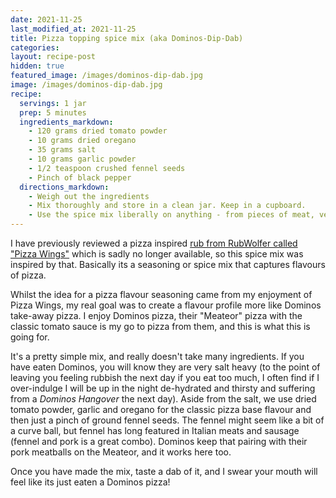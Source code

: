 ```yaml
---
date: 2021-11-25
last_modified_at: 2021-11-25
title: Pizza topping spice mix (aka Dominos-Dip-Dab)
categories:
layout: recipe-post
hidden: true
featured_image: /images/dominos-dip-dab.jpg
image: /images/dominos-dip-dab.jpg
recipe:
  servings: 1 jar
  prep: 5 minutes
  ingredients_markdown:
    - 120 grams dried tomato powder
    - 10 grams dried oregano
    - 35 grams salt
    - 10 grams garlic powder
    - 1/2 teaspoon crushed fennel seeds
    - Pinch of black pepper
  directions_markdown:
    - Weigh out the ingredients
    - Mix thoroughly and store in a clean jar. Keep in a cupboard.
    - Use the spice mix liberally on anything - from pieces of meat, vegetables or topping on mac'n'cheese
---
```


I have previously reviewed a pizza inspired <a href="https://www.robbishfood.com/reviews/2021/01/31/subwolfer-pizza-wings/" target="_blank">rub from RubWolfer called "Pizza Wings"</a> which is sadly no longer available, so this spice mix was inspired by that. Basically its a seasoning or spice mix that captures flavours of pizza.

Whilst the idea for a pizza flavour seasoning came from my enjoyment of Pizza Wings, my real goal was to create a flavour profile more like Dominos take-away pizza. I enjoy Dominos pizza, their "Meateor" pizza with the classic tomato sauce is my go to pizza from them, and this is what this is going for.

It's a pretty simple mix, and really doesn't take many ingredients. If you have eaten Dominos, you will know they are very salt heavy (to the point of leaving you feeling rubbish the next day if you eat too much, I often find if I over-indulge I will be up in the night de-hydrated and thirsty and suffering from a _Dominos Hangover_ the next day). Aside from the salt, we use dried tomato powder, garlic and oregano for the classic pizza base flavour and then just a pinch of ground fennel seeds. The fennel might seem like a bit of a curve ball, but fennel has long featured in Italian meats and sausage (fennel and pork is a great combo). Dominos keep that pairing with their pork meatballs on the Meateor, and it works here too.

Once you have made the mix, taste a dab of it, and I swear your mouth will feel like its just eaten a Dominos pizza!

<br>
<br>
